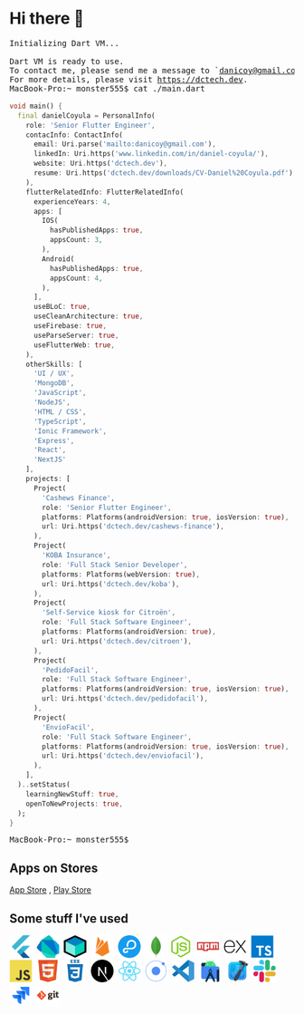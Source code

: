 # Hi there 👋

<pre>
Initializing Dart VM...

Dart VM is ready to use.
To contact me, please send me a message to `<a href="mailto:danicoy@gmail.com">danicoy@gmail.com</a>`.
For more details, please visit <a href="https://dctech.dev">https://dctech.dev</a>.
MacBook-Pro:~ monster555$ cat ./main.dart
</pre>


```dart
void main() {
  final danielCoyula = PersonalInfo(
    role: 'Senior Flutter Engineer',
    contacInfo: ContactInfo(
      email: Uri.parse('mailto:danicoy@gmail.com'),
      linkedIn: Uri.https('www.linkedin.com/in/daniel-coyula/'),
      website: Uri.https('dctech.dev'),
      resume: Uri.https('dctech.dev/downloads/CV-Daniel%20Coyula.pdf'),
    ),
    flutterRelatedInfo: FlutterRelatedInfo(
      experienceYears: 4,
      apps: [
        IOS(
          hasPublishedApps: true,
          appsCount: 3,
        ),
        Android(
          hasPublishedApps: true,
          appsCount: 4,
        ),
      ],
      useBLoC: true,
      useCleanArchitecture: true,
      useFirebase: true,
      useParseServer: true,
      useFlutterWeb: true,
    ),
    otherSkills: [
      'UI / UX',
      'MongoDB',
      'JavaScript',
      'NodeJS',
      'HTML / CSS',
      'TypeScript',
      'Ionic Framework',
      'Express',
      'React',
      'NextJS'
    ],
    projects: [
      Project(
        'Cashews Finance',
        role: 'Senior Flutter Engineer',
        platforms: Platforms(androidVersion: true, iosVersion: true),
        url: Uri.https('dctech.dev/cashews-finance'),
      ),
      Project(
        'KOBA Insurance',
        role: 'Full Stack Senior Developer',
        platforms: Platforms(webVersion: true),
        url: Uri.https('dctech.dev/koba'),
      ),
      Project(
        'Self-Service kiosk for Citroën',
        role: 'Full Stack Software Engineer',
        platforms: Platforms(androidVersion: true),
        url: Uri.https('dctech.dev/citroen'),
      ),
      Project(
        'PedidoFacil',
        role: 'Full Stack Software Engineer',
        platforms: Platforms(androidVersion: true, iosVersion: true),
        url: Uri.https('dctech.dev/pedidofacil'),
      ),
      Project(
        'EnvioFacil',
        role: 'Full Stack Software Engineer',
        platforms: Platforms(androidVersion: true, iosVersion: true),
        url: Uri.https('dctech.dev/enviofacil'),
      ),
    ],
  )..setStatus(
    learningNewStuff: true,
    openToNewProjects: true,
  );
}
```
<pre>
MacBook-Pro:~ monster555$
</pre>
  
## Apps on Stores

<a href="https://apps.apple.com/us/developer/daniel-coyula/id1396312930" target="_blank">App Store</a>&nbsp;,
<a href="https://play.google.com/store/apps/developer?id=DC+Tech" target="_blank">Play Store</a>

## Some stuff I've used

<div>
  <img src="https://github.com/devicons/devicon/blob/master/icons/flutter/flutter-original.svg" title="Flutter" alt="Flutter" width="40" height="40"/>&nbsp;
  <img src="https://github.com/devicons/devicon/blob/master/icons/dart/dart-original.svg" title="Dart" alt="Dart" width="40" height="40"/>&nbsp;
  <img src="https://github.com/monster555/monster555/blob/main/bloc-logo.svg" title="BLoC" alt="BLoC" width="40" height="40"/>&nbsp;
  <img src="https://github.com/devicons/devicon/blob/master/icons/firebase/firebase-plain.svg" title="Firebase" alt="Firebase" width="40" height="40"/>&nbsp;
  <img src="https://github.com/monster555/monster555/blob/main/parse-server-logo.svg" title="Parse Server" alt="Parse Server" width="40" height="40"/>&nbsp;
  <img src="https://github.com/devicons/devicon/blob/master/icons/mongodb/mongodb-original.svg" title="MongoDB" **alt="MongoDB" width="40" height="40"/>
  <img src="https://github.com/devicons/devicon/blob/master/icons/nodejs/nodejs-original.svg" title="NodeJS" alt="NodeJS" width="40" height="40"/>&nbsp;
  <img src="https://github.com/devicons/devicon/blob/master/icons/npm/npm-original-wordmark.svg" title="NPM" alt="NPM" width="40" height="40"/>&nbsp;
  <img src="https://github.com/devicons/devicon/blob/master/icons/express/express-original.svg" title="Express" alt="Express" width="40" height="40"/>&nbsp;
  <img src="https://github.com/devicons/devicon/blob/master/icons/typescript/typescript-original.svg" title="TypeScript" alt="TypeScript" width="40" height="40"/>&nbsp;
  <img src="https://github.com/devicons/devicon/blob/master/icons/javascript/javascript-original.svg" title="JavaScript" alt="JavaScript" width="40" height="40"/>&nbsp;
  <img src="https://github.com/devicons/devicon/blob/master/icons/html5/html5-original.svg" title="HTML5" alt="HTML" width="40" height="40"/>&nbsp;
  <img src="https://github.com/devicons/devicon/blob/master/icons/css3/css3-plain-wordmark.svg"  title="CSS3" alt="CSS" width="40" height="40"/>&nbsp;
  <img src="https://github.com/devicons/devicon/blob/master/icons/nextjs/nextjs-original.svg" title="NextJS" alt="NextJS" width="40" height="40"/>&nbsp;
  <img src="https://github.com/devicons/devicon/blob/master/icons/react/react-original.svg" title="React" alt="React" width="40" height="40"/>&nbsp;
  <img src="https://github.com/devicons/devicon/blob/master/icons/ionic/ionic-original.svg" title="Ionic" alt="Ionic" width="40" height="40"/>&nbsp;
  <img src="https://github.com/devicons/devicon/blob/master/icons/vscode/vscode-original.svg" title="React" alt="React" width="40" height="40"/>&nbsp;
  <img src="https://github.com/devicons/devicon/blob/master/icons/androidstudio/androidstudio-original.svg" title="Android Studio" alt="Android Studio" width="40" height="40"/>&nbsp;
  <img src="https://github.com/devicons/devicon/blob/master/icons/xcode/xcode-original.svg" title="Xcode" alt="Xcode" width="40" height="40"/>&nbsp;
  <img src="https://github.com/devicons/devicon/blob/master/icons/slack/slack-original.svg" title="Slack" alt="Slack" width="40" height="40"/>&nbsp;
  <img src="https://github.com/devicons/devicon/blob/master/icons/jira/jira-original.svg" title="Jira" alt="Jira" width="40" height="40"/>&nbsp;
  <img src="https://github.com/devicons/devicon/blob/master/icons/git/git-original-wordmark.svg" title="Git" **alt="Git" width="40" height="40"/>
</div>
